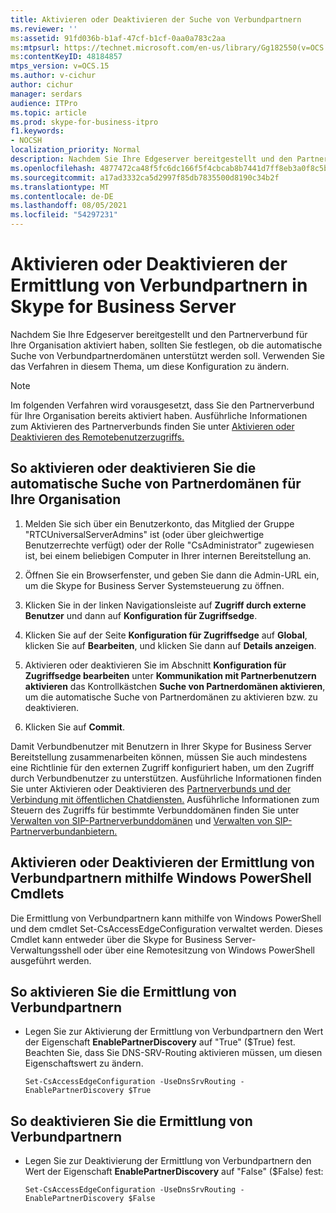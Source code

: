 ```yaml
---
title: Aktivieren oder Deaktivieren der Suche von Verbundpartnern
ms.reviewer: ''
ms:assetid: 91fd036b-b1af-47cf-b1cf-0aa0a783c2aa
ms:mtpsurl: https://technet.microsoft.com/en-us/library/Gg182550(v=OCS.15)
ms:contentKeyID: 48184857
mtps_version: v=OCS.15
ms.author: v-cichur
author: cichur
manager: serdars
audience: ITPro
ms.topic: article
ms.prod: skype-for-business-itpro
f1.keywords:
- NOCSH
localization_priority: Normal
description: Nachdem Sie Ihre Edgeserver bereitgestellt und den Partnerverbund für Ihre Organisation aktiviert haben, sollten Sie festlegen, ob die automatische Suche von Verbundpartnerdomänen unterstützt werden soll.
ms.openlocfilehash: 4877472ca48f5fc6dc166f5f4cbcab8b7441d7ff8eb3a0f8c5b914242da686ff
ms.sourcegitcommit: a17ad3332ca5d2997f85db7835500d8190c34b2f
ms.translationtype: MT
ms.contentlocale: de-DE
ms.lasthandoff: 08/05/2021
ms.locfileid: "54297231"
---
```

# <a name="enable-or-disable-discovery-of-federation-partners-in-skype-for-business-server"></a>Aktivieren oder Deaktivieren der Ermittlung von Verbundpartnern in Skype for Business Server

Nachdem Sie Ihre Edgeserver bereitgestellt und den Partnerverbund für Ihre Organisation aktiviert haben, sollten Sie festlegen, ob die automatische Suche von Verbundpartnerdomänen unterstützt werden soll. Verwenden Sie das Verfahren in diesem Thema, um diese Konfiguration zu ändern.

> [!NOTE]  
> Im folgenden Verfahren wird vorausgesetzt, dass Sie den Partnerverbund für Ihre Organisation bereits aktiviert haben. Ausführliche Informationen zum Aktivieren des Partnerverbunds finden Sie unter [Aktivieren oder Deaktivieren des Remotebenutzerzugriffs.](enable-or-disable-remote-user-access.md)

## <a name="to-enable-or-disable-automatic-discovery-of-federated-domains-for-your-organization"></a>So aktivieren oder deaktivieren Sie die automatische Suche von Partnerdomänen für Ihre Organisation

1.  Melden Sie sich über ein Benutzerkonto, das Mitglied der Gruppe "RTCUniversalServerAdmins" ist (oder über gleichwertige Benutzerrechte verfügt) oder der Rolle "CsAdministrator" zugewiesen ist, bei einem beliebigen Computer in Ihrer internen Bereitstellung an.

2.  Öffnen Sie ein Browserfenster, und geben Sie dann die Admin-URL ein, um die Skype for Business Server Systemsteuerung zu öffnen.

3.  Klicken Sie in der linken Navigationsleiste auf **Zugriff durch externe Benutzer** und dann auf **Konfiguration für Zugriffsedge**.

4.  Klicken Sie auf der Seite **Konfiguration für Zugriffsedge** auf **Global**, klicken Sie auf **Bearbeiten**, und klicken Sie dann auf **Details anzeigen**.

5.  Aktivieren oder deaktivieren Sie im Abschnitt **Konfiguration für Zugriffsedge bearbeiten** unter **Kommunikation mit Partnerbenutzern aktivieren** das Kontrollkästchen **Suche von Partnerdomänen aktivieren**, um die automatische Suche von Partnerdomänen zu aktivieren bzw. zu deaktivieren.

6.  Klicken Sie auf **Commit**.

Damit Verbundbenutzer mit Benutzern in Ihrer Skype for Business Server Bereitstellung zusammenarbeiten können, müssen Sie auch mindestens eine Richtlinie für den externen Zugriff konfiguriert haben, um den Zugriff durch Verbundbenutzer zu unterstützen. Ausführliche Informationen finden Sie unter Aktivieren oder Deaktivieren des [Partnerverbunds und der Verbindung mit öffentlichen Chatdiensten.](enable-or-disable-federation-and-public-im-connectivity.md) Ausführliche Informationen zum Steuern des Zugriffs für bestimmte Verbunddomänen finden Sie unter [Verwalten von SIP-Partnerverbunddomänen](../sip-domains/manage-sip-federated-domains-for-your-organization.md) und [Verwalten von SIP-Partnerverbundanbietern.](../sip-providers/manage-sip-federated-providers-for-your-organization.md)


## <a name="enabling-or-disabling-discovery-of-federation-partners-by-using-windows-powershell-cmdlets"></a>Aktivieren oder Deaktivieren der Ermittlung von Verbundpartnern mithilfe Windows PowerShell Cmdlets

Die Ermittlung von Verbundpartnern kann mithilfe von Windows PowerShell und dem cmdlet Set-CsAccessEdgeConfiguration verwaltet werden. Dieses Cmdlet kann entweder über die Skype for Business Server-Verwaltungsshell oder über eine Remotesitzung von Windows PowerShell ausgeführt werden. 


## <a name="to-enable-discovery-of-federation-partners"></a>So aktivieren Sie die Ermittlung von Verbundpartnern

  - Legen Sie zur Aktivierung der Ermittlung von Verbundpartnern den Wert der Eigenschaft **EnablePartnerDiscovery** auf "True" ($True) fest. Beachten Sie, dass Sie DNS-SRV-Routing aktivieren müssen, um diesen Eigenschaftswert zu ändern.
    
        Set-CsAccessEdgeConfiguration -UseDnsSrvRouting -EnablePartnerDiscovery $True


## <a name="to-disable-discovery-of-federation-partners"></a>So deaktivieren Sie die Ermittlung von Verbundpartnern

  - Legen Sie zur Deaktivierung der Ermittlung von Verbundpartnern den Wert der Eigenschaft **EnablePartnerDiscovery** auf "False" ($False) fest:
    
        Set-CsAccessEdgeConfiguration -UseDnsSrvRouting -EnablePartnerDiscovery $False

